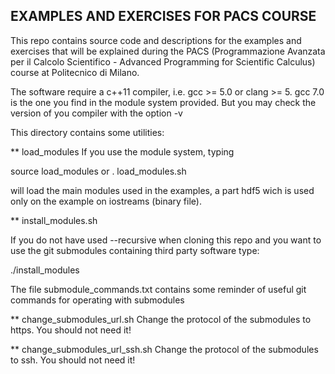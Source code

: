 EXAMPLES AND EXERCISES FOR PACS COURSE
--------------------------------------

This repo contains source code and descriptions for the examples and exercises
that will be explained during the PACS (Programmazione Avanzata per il Calcolo
Scientifico - Advanced Programming for Scientific Calculus) course at
Politecnico di Milano.




The software require a c++11 compiler, i.e. gcc >= 5.0 or clang >= 5.
gcc 7.0 is the one you find in the module system provided. But you may
check the version of you compiler with the option -v

This directory contains some utilities:

**  load_modules
If you use the module system, typing

source load_modules
or
. load_modules.sh

will load the main modules used in the examples, a part hdf5 wich is used only on the example on iostreams (binary file).

**  install_modules.sh

If you do not have used --recursive when cloning this repo and you want to use
the git submodules containing third party software type:

./install_modules

The file submodule_commands.txt contains some reminder of useful git commands for operating with submodules


** change_submodules_url.sh
Change the protocol of the submodules to https. You should not need it!

** change_submodules_url_ssh.sh
Change the protocol of the submodules to ssh. You should not need it!
